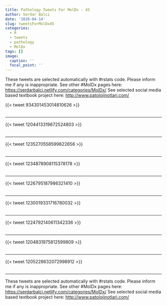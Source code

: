 ```yaml
---
title: Pathology Tweets For MolDx - 45
author: Serdar Balci
date: '2020-04-14'
slug: tweetsForMolDx45
categories:
  - R
  - tweets
  - pathology
  - MolDx
tags: []
image:
  caption: ''
  focal_point: ''
---
```



These tweets are selected automatically with #rstats code. Please inform me if any is inappropriate.
See other #MolDx pages here: https://serdarbalci.netlify.com/categories/MolDx/ 
See selected social media based textbook project here: http://www.patolojinotlari.com/

{{< tweet 934301453014810626 >}}
<br>
<br>
<hr>
{{< tweet 1204413319672524803 >}}
<br>
<br>
<hr>
{{< tweet 1235270558599622656 >}}
<br>
<br>
<hr>
{{< tweet 1234878908115378178 >}}
<br>
<br>
<hr>
{{< tweet 1226795187986321410 >}}
<br>
<br>
<hr>
{{< tweet 1230019331716780032 >}}
<br>
<br>
<hr>
{{< tweet 1224792140611342336 >}}
<br>
<br>
<hr>
{{< tweet 1204831975812599809 >}}
<br>
<br>
<hr>
{{< tweet 1205228632072998912 >}}
<br>
<br>
<hr>


These tweets are selected automatically with #rstats code. Please inform me if any is inappropriate.
See other #MolDx pages here: https://serdarbalci.netlify.com/categories/MolDx/ 
See selected social media based textbook project here: http://www.patolojinotlari.com/
